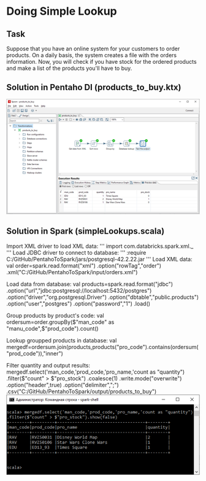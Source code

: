 # Doing Simple Lookup
## Task
Suppose that you have an online system for your customers to order products. On a daily
basis, the system creates a file with the orders information. Now, you will check if you have
stock for the ordered products and make a list of the products you'll have to buy.
## Solution in Pentaho DI (products_to_buy.ktx)
![img](https://github.com/shumasey/PentahoToSpark/blob/main/Screenshots/DoingSimpleLookupPDI_1.png)
## Solution in Spark (simpleLookups.scala)
Import XML driver to load XML data:
'''
	import com.databricks.spark.xml._
'''
Load JDBC driver to connect to database:
'''
	:require C:/GitHub/PentahoToSpark/jars/postgresql-42.2.22.jar
'''
Load XML data:
	val order=spark.read.format("xml")
		.option("rowTag","order")
		.xml("C:/GitHub/PentahoToSpark/input/orders.xml")

Load data from database:
	val products=spark.read.format("jdbc")
		.option("url","jdbc:postgresql://localhost:5432/postgres")
		.option("driver","org.postgresql.Driver")
		.option("dbtable","public.products")
		.option("user","postgres")
		.option("password","1")
		.load()
		
Group products by product's code:
	val ordersum=order.groupBy($"man_code" as "manu_code",$"prod_code").count()
	
Lookup groupped products in database:
	val mergedf=ordersum.join(products,products("pro_code").contains(ordersum("prod_code")),"inner")
	
Filter quantity and output results:
	mergedf.select('man_code,'prod_code,'pro_name,'count as "quantity")
		.filter($"count" > $"pro_stock")
		.coalesce(1)
		.write.mode("overwrite")
		.option("header",true)
		.option("delimiter",";")
		.csv("C:/GitHub/PentahoToSpark/output/products_to_buy")
![img](https://github.com/shumasey/PentahoToSpark/blob/main/Screenshots/DoingSimpleLookupSpark_1.png)

